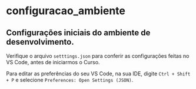 # configuracao_ambiente
## Configurações iniciais do ambiente de desenvolvimento.

Verifique o arquivo `setttings.json` para conferir as configurações feitas no 
VS Code, antes de iniciarmos o Curso.

Para editar as preferências do seu VS Code, na sua IDE, digite 
`Ctrl + Shift + P` e selecione `Preferences: Open Settings (JSON)`.
